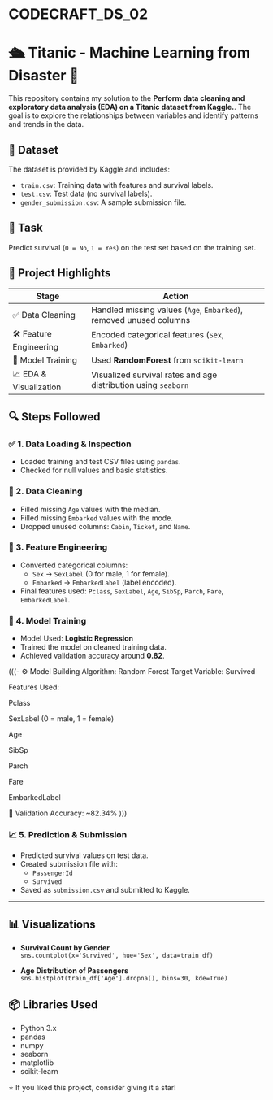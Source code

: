 # CODECRAFT_DS_02

# 🛳️ Titanic - Machine Learning from Disaster 🚢

This repository contains my solution to the **Perform data cleaning and exploratory data analysis (EDA) on a Titanic dataset from Kaggle.**. The goal is to explore the relationships between variables and
identify patterns and trends in the data.


## 📁 Dataset

The dataset is provided by Kaggle and includes:

- `train.csv`: Training data with features and survival labels.
- `test.csv`: Test data (no survival labels).
- `gender_submission.csv`: A sample submission file.



## 🧪 Task

Predict survival (`0 = No`, `1 = Yes`) on the test set based on the training set.

## 📌 Project Highlights

| Stage                | Action                                                                 |
|---------------------|------------------------------------------------------------------------|
| ✅ Data Cleaning     | Handled missing values (`Age`, `Embarked`), removed unused columns     |
| 🛠 Feature Engineering | Encoded categorical features (`Sex`, `Embarked`)                      |
| 🤖 Model Training     | Used **RandomForest** from `scikit-learn`                       |
| 📈 EDA & Visualization | Visualized survival rates and age distribution using `seaborn`        |



## 🔍 Steps Followed

### ✅ 1. Data Loading & Inspection
- Loaded training and test CSV files using `pandas`.
- Checked for null values and basic statistics.

### 🔧 2. Data Cleaning
- Filled missing `Age` values with the median.
- Filled missing `Embarked` values with the mode.
- Dropped unused columns: `Cabin`, `Ticket`, and `Name`.

### 🧬 3. Feature Engineering
- Converted categorical columns:
  - `Sex` → `SexLabel` (0 for male, 1 for female).
  - `Embarked` → `EmbarkedLabel` (label encoded).
- Final features used: `Pclass`, `SexLabel`, `Age`, `SibSp`, `Parch`, `Fare`, `EmbarkedLabel`.

### 🤖 4. Model Training
- Model Used: **Logistic Regression**
- Trained the model on cleaned training data.
- Achieved validation accuracy around **0.82**.

(((- ⚙️ Model Building
Algorithm: Random Forest
Target Variable: Survived

Features Used:

Pclass

SexLabel (0 = male, 1 = female)

Age

SibSp

Parch

Fare

EmbarkedLabel

🧪 Validation Accuracy: ~82.34%
)))


### 📈 5. Prediction & Submission
- Predicted survival values on test data.
- Created submission file with:
  - `PassengerId`
  - `Survived`
- Saved as `submission.csv` and submitted to Kaggle.

---

## 📊 Visualizations

- **Survival Count by Gender**  
  `sns.countplot(x='Survived', hue='Sex', data=train_df)`

- **Age Distribution of Passengers**  
  `sns.histplot(train_df['Age'].dropna(), bins=30, kde=True)`


## 📦 Libraries Used

- Python 3.x
- pandas
- numpy
- seaborn
- matplotlib
- scikit-learn

⭐️ If you liked this project, consider giving it a star!

